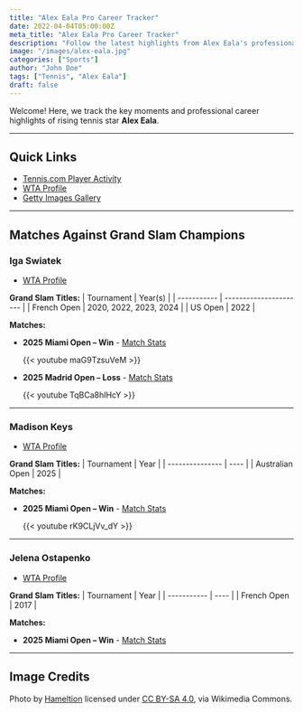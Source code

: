 ```yaml
---
title: "Alex Eala Pro Career Tracker"
date: 2022-04-04T05:00:00Z
meta_title: "Alex Eala Pro Career Tracker"
description: "Follow the latest highlights from Alex Eala's professional tennis career."
image: "/images/alex-eala.jpg"
categories: ["Sports"]
author: "John Doe"
tags: ["Tennis", "Alex Eala"]
draft: false
---
```


Welcome! Here, we track the key moments and professional career highlights of rising tennis star **Alex Eala**.

---

## Quick Links

- [Tennis.com Player Activity](https://www.tennis.com/players-rankings/alexandra-eala-sr-competitor-627278/activity/)
- [WTA Profile](https://www.wtatennis.com/players/330332/alexandra-eala/#overview)
- [Getty Images Gallery](https://www.gettyimages.com/search/2/image?family=editorial&phrase=alexandra%20eala)

---

## Matches Against Grand Slam Champions

### Iga Swiatek

- [WTA Profile](https://www.wtatennis.com/players/326408/iga-swiatek)

**Grand Slam Titles:**
| Tournament  | Year(s)                |
| ----------- | ---------------------- |
| French Open | 2020, 2022, 2023, 2024 |
| US Open     | 2022                   |

**Matches:**
- **2025 Miami Open – Win** - [Match Stats](https://www.tennis.com/tournaments/sr-tournament-2743-miami-usa/sr-match-58906263/)

  {{< youtube maG9TzsuVeM >}}

- **2025 Madrid Open – Loss** - [Match Stats](https://www.tennis.com/tournaments/sr-tournament-2785-madrid-spain/sr-match-59915292/)

  {{< youtube TqBCa8hIHcY >}}

---

### Madison Keys

- [WTA Profile](https://www.wtatennis.com/players/316959/madison-keys)

**Grand Slam Titles:**
| Tournament      | Year |
| --------------- | ---- |
| Australian Open | 2025 |

**Matches:**
- **2025 Miami Open – Win** - [Match Stats](https://www.tennis.com/tournaments/sr-tournament-2743-miami-usa/sr-match-58906303/)

  {{< youtube rK9CLjVv_dY >}}

---

### Jelena Ostapenko

- [WTA Profile](https://www.wtatennis.com/players/319939/jelena-ostapenko)

**Grand Slam Titles:**
| Tournament  | Year |
| ----------- | ---- |
| French Open | 2017 |

**Matches:**
- **2025 Miami Open – Win** - [Match Stats](https://www.tennis.com/tournaments/sr-tournament-2743-miami-usa/sr-match-58906325/)

---

## Image Credits

Photo by [Hameltion](https://commons.wikimedia.org/wiki/File:Alex_Eala_(2024_US_Open)_02_(cropped2).jpg) licensed under [CC BY-SA 4.0](https://creativecommons.org/licenses/by-sa/4.0), via Wikimedia Commons.